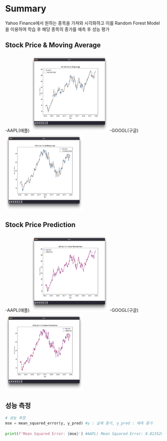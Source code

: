 # Summary
Yahoo Finance에서 원하는 종목을 가져와 시각화하고 이를 Random Forest Model을 이용하여 학습 후 해당 종목의 종가를 예측 후 성능 평가

## Stock Price & Moving Average
-AAPL(애플)
  <img src='./Example/Stock Price & Moving Average.png' width='250px' height='250px'/>
-GOOGL(구글)
  <img src='./Example/GOOGL_1.png' width='250px' height='250px'/>

## Stock Price Prediction
-AAPL(애플)
  <img src='./Example/Stock Price Prediction.png' width='250px' height='250px'/>
-GOOGL(구글)
  <img src='./Example/GOOGL_2.png' width='250px' height='250px'/>

## 성능 측정
```python
# 성능 측정
mse = mean_squared_error(y, y_pred) #y : 실제 종가, y_pred : 예측 종가

print(f'Mean Squared Error: {mse}') #AAPL) Mean Squared Error: 0.8135291959313535, GOOGL) Mean Squared Error: 0.5624618902569566
```
